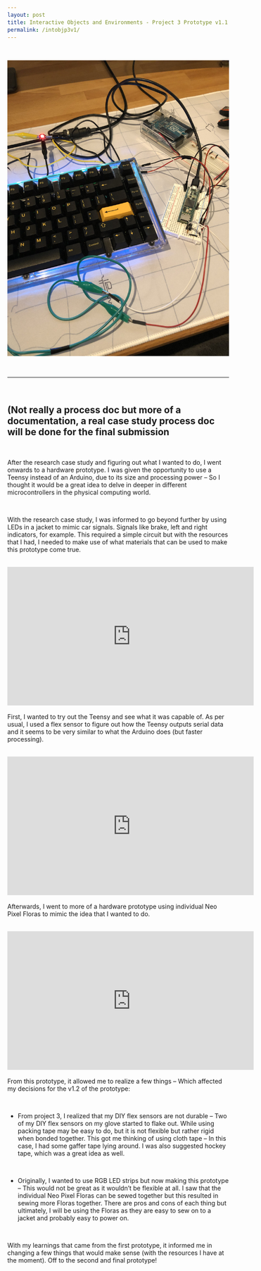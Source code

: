 ```yaml
---
layout: post
title: Interactive Objects and Environments - Project 3 Prototype v1.1 Documentation
permalink: /intobjp3v1/
---
```


<br>

![image](/images/p41.jpg)

<br>

-----

<br>


## (Not really a process doc but more of a documentation, a real case study process doc will be done for the final submission

<br>

After the research case study and figuring out what I wanted to do, I went onwards to a hardware prototype. I was given the opportunity to use a Teensy instead of an Arduino, due to its size and processing power – So I thought it would be a great idea to delve in deeper in different microcontrollers in the physical computing world.

<br>

With the research case study, I was informed to go beyond further by using LEDs in a jacket to mimic car signals. Signals like brake, left and right indicators, for example. This required a simple circuit but with the resources that I had, I needed to make use of what materials that can be used to make this prototype come true.

<br>

<iframe width="560" height="315" src="https://www.youtube.com/embed/ZFDWFjfWWuc" frameborder="0" allow="accelerometer; autoplay; clipboard-write; encrypted-media; gyroscope; picture-in-picture" allowfullscreen></iframe>

<br>

First, I wanted to try out the Teensy and see what it was capable of. As per usual, I used a flex sensor to figure out how the Teensy outputs serial data and it seems to be very similar to what the Arduino does (but faster processing). 

<br>

<iframe width="560" height="315" src="https://www.youtube.com/embed/_41D_1K8uvA" frameborder="0" allow="accelerometer; autoplay; clipboard-write; encrypted-media; gyroscope; picture-in-picture" allowfullscreen></iframe>

<br>

Afterwards, I went to more of a hardware prototype using individual Neo Pixel Floras to mimic the idea that I wanted to do.

<br>

<iframe width="560" height="315" src="https://www.youtube.com/embed/1F2_DAcwRBc" frameborder="0" allow="accelerometer; autoplay; clipboard-write; encrypted-media; gyroscope; picture-in-picture" allowfullscreen></iframe>

<br>

From this prototype, it allowed me to realize a few things – Which affected my decisions for the v1.2 of the prototype:

<br>

*	From project 3, I realized that my DIY flex sensors are not durable – Two of my DIY flex sensors on my glove started to flake out. While using packing tape may be easy to do, but it is not flexible but rather rigid when bonded together. This got me thinking of using cloth tape – In this case, I had some gaffer tape lying around. I was also suggested hockey tape, which was a great idea as well.

<br>

*	Originally, I wanted to use RGB LED strips but now making this prototype – This would not be great as it wouldn’t be flexible at all. I saw that the individual Neo Pixel Floras can be sewed together but this resulted in sewing more Floras together. There are pros and cons of each thing but ultimately, I will be using the Floras as they are easy to sew on to a jacket and probably easy to power on.

<br>

With my learnings that came from the first prototype, it informed me in changing a few things that would make sense (with the resources I have at the moment). Off to the second and final prototype!
